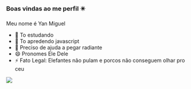 ### Boas vindas ao me perfil ✴️

Meu nome é Yan Miguel

- 🔭 To estudando
- 🌱 To apredendo javascript
- 🤔 Preciso de ajuda a pegar radiante
- 😄 Pronomes Ele Dele
- ⚡ Fato Legal: Elefantes não pulam e porcos não conseguem olhar pro ceu

![](https://media.tenor.com/GOabrbLMl4AAAAAd/plink-cat-plink.gif)
